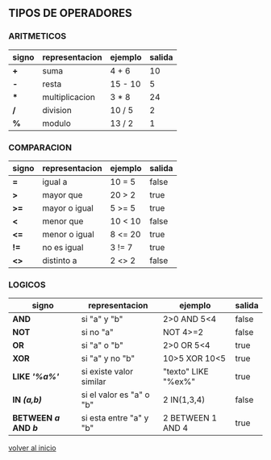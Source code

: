 ## TIPOS DE OPERADORES

### ARITMETICOS
| signo | representacion| ejemplo | salida |
|-------|---------------|---------|--------|
 __+__	|suma           | 4 + 6   | 10
 __-__	|resta          | 15 - 10 | 5
 __*__	|multiplicacion |  3 * 8  | 24
 __/__	|division       |  10 / 5 | 2
 __%__	|modulo         |  13 / 2 | 1

### COMPARACION
| signo   |representacion|ejemplo | salida |
|---------|--------------|--------|--------|
  __=__	  |igual a       | 10 = 5 | false
  __>__	  |mayor que     | 20 > 2 | true
  __>=__	|mayor o igual | 5 >= 5 | true
  __<__	  |menor que     | 10 < 10| false
  __<=__	|menor o igual | 8 <= 20| true
  __!=__	|no es igual   | 3 != 7 | true
  __<>__	|distinto a    | 2 <> 2 | false

### LOGICOS
| signo | representacion | ejemplo        | salida |
|-------|----------------|----------------|--------|
__AND__	| si "a" y "b"   | 2>0 AND 5<4    | false
__NOT__	| si no "a" 	   | NOT 4>=2       | false
__OR__ 	| si "a" o "b"   | 2>0 OR 5<4     | true
__XOR__	| si "a" y no "b"| 10>5 XOR 10<5  | true
__LIKE _'%a%'___	|  si existe valor similar  | "texto" LIKE "%ex%" | true
__IN _(a,b)___		| si el valor es "a" o "b" | 2 IN(1,3,4) | false
__BETWEEN _a_ AND _b___ | si esta entre "a" y "b" | 2 BETWEEN 1 AND 4 | true

[volver al inicio](../readme.md)
